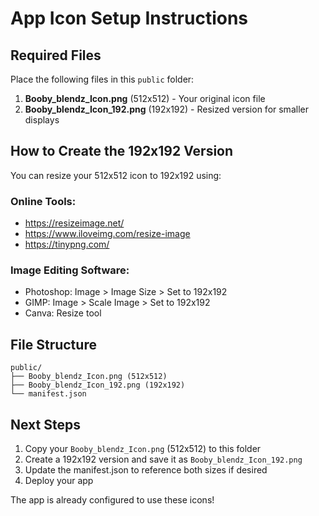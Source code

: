 # App Icon Setup Instructions

## Required Files

Place the following files in this `public` folder:

1. **Booby_blendz_Icon.png** (512x512) - Your original icon file
2. **Booby_blendz_Icon_192.png** (192x192) - Resized version for smaller displays

## How to Create the 192x192 Version

You can resize your 512x512 icon to 192x192 using:

### Online Tools:
- https://resizeimage.net/
- https://www.iloveimg.com/resize-image
- https://tinypng.com/

### Image Editing Software:
- Photoshop: Image > Image Size > Set to 192x192
- GIMP: Image > Scale Image > Set to 192x192
- Canva: Resize tool

## File Structure
```
public/
├── Booby_blendz_Icon.png (512x512)
├── Booby_blendz_Icon_192.png (192x192)
└── manifest.json
```

## Next Steps
1. Copy your `Booby_blendz_Icon.png` (512x512) to this folder
2. Create a 192x192 version and save it as `Booby_blendz_Icon_192.png`
3. Update the manifest.json to reference both sizes if desired
4. Deploy your app

The app is already configured to use these icons!





















